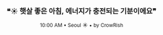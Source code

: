 <div align="center">

<br>

<h3>❝☀️ 햇살 좋은 아침, 에너지가 충전되는 기분이에요❞</h3>

<sub>10:00 AM • Seoul ☀️ • by CrowRish</sub>

<br>

</div>